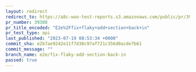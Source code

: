 ```yaml
---
layout: redirect
redirect_to: https://a8c-woo-test-reports.s3.amazonaws.com/public/pr/39308/api/index.html
pr_number: 39308
pr_title_encoded: "E2e%2Ffix+flaky+add+section+back+in"
pr_test_type: api
last_published: "2023-07-19 08:53:34 +0000"
commit_sha: e2b7ae9242e11f7d38c97af721c356d0acde7b61
commit_message: ""
branch_name: e2e/fix-flaky-add-section-back-in
passed: true
---
```


